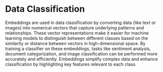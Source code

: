 # Data Classification

Embeddings are used in data classification by converting data (like text or images) into numerical vectors that capture underlying patterns and relationships. These vector representations make it easier for machine learning models to distinguish between different classes based on the similarity or distance between vectors in high-dimensional space. By training a classifier on these embeddings, tasks like sentiment analysis, document categorization, and image classification can be performed more accurately and efficiently. Embeddings simplify complex data and enhance classification by highlighting key features relevant to each class.